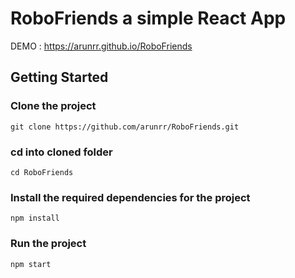 ﻿# RoboFriends a simple React App

DEMO : https://arunrr.github.io/RoboFriends

## Getting Started

### Clone the project

```
git clone https://github.com/arunrr/RoboFriends.git
```

### cd into cloned folder

```
cd RoboFriends
```

### Install the required dependencies for the project

```
npm install
```

### Run the project

```
npm start
```
